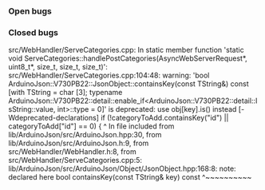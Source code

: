 ### Open bugs

### Closed bugs
src/WebHandler/ServeCategories.cpp: In static member function 'static void ServeCategories::handlePostCategories(AsyncWebServerRequest*, uint8_t*, size_t, size_t, size_t)':
src/WebHandler/ServeCategories.cpp:104:48: warning: 'bool ArduinoJson::V730PB22::JsonObject::containsKey(const TString&) const [with TString = char [3]; typename ArduinoJson::V730PB22::detail::enable_if<ArduinoJson::V730PB22::detail::IsString<TString>::value, int>::type <anonymous> = 0]' is deprecated: use obj[key].is<T>() instead [-Wdeprecated-declarations]
             if (!categoryToAdd.containsKey("id") || categoryToAdd["id"] == 0) {
                                                ^
In file included from lib/ArduinoJson/src/ArduinoJson.hpp:30,
                 from lib/ArduinoJson/src/ArduinoJson.h:9,
                 from src/WebHandler/WebHandler.h:8,
                 from src/WebHandler/ServeCategories.cpp:5:
lib/ArduinoJson/src/ArduinoJson/Object/JsonObject.hpp:168:8: note: declared here
   bool containsKey(const TString& key) const
        ^~~~~~~~~~~
